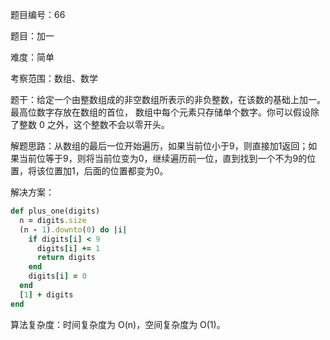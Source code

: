 题目编号：66

题目：加一

难度：简单

考察范围：数组、数学

题干：给定一个由整数组成的非空数组所表示的非负整数，在该数的基础上加一。最高位数字存放在数组的首位， 数组中每个元素只存储单个数字。你可以假设除了整数 0 之外，这个整数不会以零开头。

解题思路：从数组的最后一位开始遍历，如果当前位小于9，则直接加1返回；如果当前位等于9，则将当前位变为0，继续遍历前一位，直到找到一个不为9的位置，将该位置加1，后面的位置都变为0。

解决方案：

```ruby
def plus_one(digits)
  n = digits.size
  (n - 1).downto(0) do |i|
    if digits[i] < 9
      digits[i] += 1
      return digits
    end
    digits[i] = 0
  end
  [1] + digits
end
```

算法复杂度：时间复杂度为 O(n)，空间复杂度为 O(1)。
